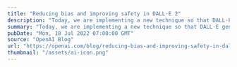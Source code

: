 ```yaml
---
title: "Reducing bias and improving safety in DALL·E 2"
description: "Today, we are implementing a new technique so that DALL·E generates images of people that more accurately reflect the diversity of the world’s population."
summary: "Today, we are implementing a new technique so that DALL·E generates images of people that more accurately reflect the diversity of the world’s population."
pubDate: "Mon, 18 Jul 2022 07:00:00 GMT"
source: "OpenAI Blog"
url: "https://openai.com/blog/reducing-bias-and-improving-safety-in-dall-e-2"
thumbnail: "/assets/ai-icon.png"
---
```


